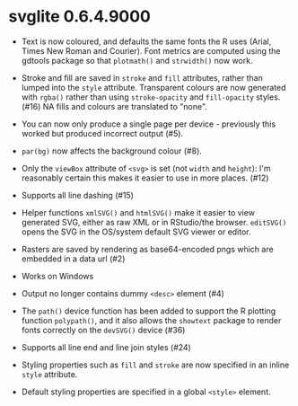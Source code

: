 # svglite 0.6.4.9000

* Text is now coloured, and defaults the same fonts the R uses (Arial, 
  Times New Roman and Courier). Font metrics are computed using the 
  gdtools package so that `plotmath()` and `strwidth()` now work.

* Stroke and fill are saved in `stroke` and `fill` attributes, rather than
  lumped into the `style` attribute. Transparent colours are now generated with
  `rgba()` rather than using `stroke-opacity` and `fill-opacity` styles. (#16)
  NA fills and colours are translated to "none".

* You can now only produce a single page per device - previously this worked
  but produced incorrect output (#5).

* `par(bg)` now affects the background colour (#8).

* Only the `viewBox` attribute of `<svg>` is set (not `width` and `height`):
  I'm reasonably certain this makes it easier to use in more places. (#12)

* Supports all line dashing (#15)

* Helper functions `xmlSVG()` and `htmlSVG()` make it easier to view generated
  SVG, either as raw XML or in RStudio/the browser. `editSVG()` opens the SVG
  in the OS/system default SVG viewer or editor.

* Rasters are saved by rendering as base64-encoded pngs which are embedded
  in a data url (#2)

* Works on Windows

* Output no longer contains dummy `<desc>` element (#4)

* The `path()` device function has been added to support the R plotting function
  `polypath()`, and it also allows the `showtext` package to render
  fonts correctly on the `devSVG()` device (#36)

* Supports all line end and line join styles (#24)

* Styling properties such as `fill` and `stroke` are now specified in an inline
  `style` attribute.

* Default styling properties are specified in a global `<style>` element.
